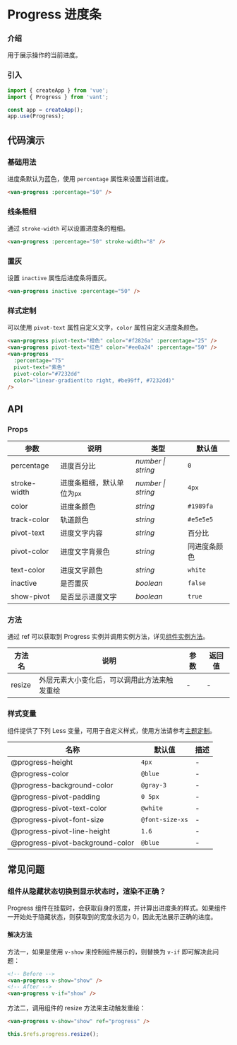 # Progress 进度条

### 介绍

用于展示操作的当前进度。

### 引入

```js
import { createApp } from 'vue';
import { Progress } from 'vant';

const app = createApp();
app.use(Progress);
```

## 代码演示

### 基础用法

进度条默认为蓝色，使用 `percentage` 属性来设置当前进度。

```html
<van-progress :percentage="50" />
```

### 线条粗细

通过 `stroke-width` 可以设置进度条的粗细。

```html
<van-progress :percentage="50" stroke-width="8" />
```

### 置灰

设置 `inactive` 属性后进度条将置灰。

```html
<van-progress inactive :percentage="50" />
```

### 样式定制

可以使用 `pivot-text` 属性自定义文字，`color` 属性自定义进度条颜色。

```html
<van-progress pivot-text="橙色" color="#f2826a" :percentage="25" />
<van-progress pivot-text="红色" color="#ee0a24" :percentage="50" />
<van-progress
  :percentage="75"
  pivot-text="紫色"
  pivot-color="#7232dd"
  color="linear-gradient(to right, #be99ff, #7232dd)"
/>
```

## API

### Props

| 参数         | 说明                      | 类型               | 默认值       |
|--------------|-------------------------|--------------------|--------------|
| percentage   | 进度百分比                | _number \| string_ | `0`          |
| stroke-width | 进度条粗细，默认单位为`px` | _number \| string_ | `4px`        |
| color        | 进度条颜色                | _string_           | `#1989fa`    |
| track-color  | 轨道颜色                  | _string_           | `#e5e5e5`    |
| pivot-text   | 进度文字内容              | _string_           | 百分比       |
| pivot-color  | 进度文字背景色            | _string_           | 同进度条颜色 |
| text-color   | 进度文字颜色              | _string_           | `white`      |
| inactive     | 是否置灰                  | _boolean_          | `false`      |
| show-pivot   | 是否显示进度文字          | _boolean_          | `true`       |

### 方法

通过 ref 可以获取到 Progress 实例并调用实例方法，详见[组件实例方法](#/zh-CN/advanced-usage#zu-jian-shi-li-fang-fa)。

| 方法名 | 说明                                        | 参数 | 返回值 |
|--------|-------------------------------------------|------|--------|
| resize | 外层元素大小变化后，可以调用此方法来触发重绘 | -    | -      |

### 样式变量

组件提供了下列 Less 变量，可用于自定义样式，使用方法请参考[主题定制](#/zh-CN/theme)。

| 名称                             | 默认值          | 描述 |
|----------------------------------|-----------------|------|
| @progress-height                 | `4px`           | -    |
| @progress-color                  | `@blue`         | -    |
| @progress-background-color       | `@gray-3`       | -    |
| @progress-pivot-padding          | `0 5px`         | -    |
| @progress-pivot-text-color       | `@white`        | -    |
| @progress-pivot-font-size        | `@font-size-xs` | -    |
| @progress-pivot-line-height      | `1.6`           | -    |
| @progress-pivot-background-color | `@blue`         | -    |

## 常见问题

### 组件从隐藏状态切换到显示状态时，渲染不正确？

Progress 组件在挂载时，会获取自身的宽度，并计算出进度条的样式。如果组件一开始处于隐藏状态，则获取到的宽度永远为 0，因此无法展示正确的进度。

#### 解决方法

方法一，如果是使用 `v-show` 来控制组件展示的，则替换为 `v-if` 即可解决此问题：

```html
<!-- Before -->
<van-progress v-show="show" />
<!-- After -->
<van-progress v-if="show" />
```

方法二，调用组件的 resize 方法来主动触发重绘：

```html
<van-progress v-show="show" ref="progress" />
```

```js
this.$refs.progress.resize();
```
